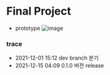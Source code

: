 # Final Project

- prototype
![image](https://user-images.githubusercontent.com/35767146/146066696-424e3b16-c6bb-438b-989c-fa503d0845be.png)



### trace
- 2021-12-01 15:12 dev branch 분기
- 2021-12-15 04:09 0.1.0 버전 release
